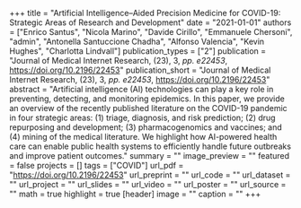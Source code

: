 +++
title = "Artificial Intelligence–Aided Precision Medicine for COVID-19: Strategic Areas of Research and Development"
date = "2021-01-01"
authors = ["Enrico Santus", "Nicola Marino", "Davide Cirillo", "Emmanuele Chersoni", "admin", "Antonella Santuccione Chadha", "Alfonso Valencia", "Kevin Hughes", "Charlotta Lindvall"]
publication_types = ["2"]
publication = "Journal of Medical Internet Research, (23), 3, _pp. e22453_, https://doi.org/10.2196/22453"
publication_short = "Journal of Medical Internet Research, (23), 3, _pp. e22453_, https://doi.org/10.2196/22453"
abstract = "Artificial intelligence (AI) technologies can play a key role in preventing, detecting, and monitoring epidemics. In this paper, we provide an overview of the recently published literature on the COVID-19 pandemic in four strategic areas: (1) triage, diagnosis, and risk prediction; (2) drug repurposing and development; (3) pharmacogenomics and vaccines; and (4) mining of the medical literature. We highlight how AI-powered health care can enable public health systems to efficiently handle future outbreaks and improve patient outcomes."
summary = ""
image_preview = ""
featured = false
projects = []
tags = ["COVID"]
url_pdf = "https://doi.org/10.2196/22453"
url_preprint = ""
url_code = ""
url_dataset = ""
url_project = ""
url_slides = ""
url_video = ""
url_poster = ""
url_source = ""
math = true
highlight = true
[header]
image = ""
caption = ""
+++
